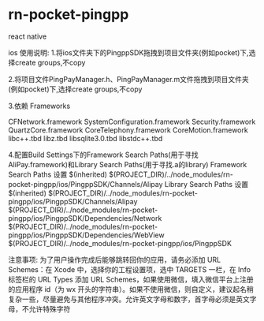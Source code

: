 # rn-pocket-pingpp
react native 

ios 使用说明:
1.将ios文件夹下的PingppSDK拖拽到项目文件夹(例如pocket)下,选择create groups,不copy

2.将项目文件PingPayManager.h、PingPayManager.m文件拖拽到项目文件夹(例如pocket)下,选择create groups,不copy

3.依赖 Frameworks

CFNetwork.framework
SystemConfiguration.framework
Security.framework
QuartzCore.framework
CoreTelephony.framework
CoreMotion.framework
libc++.tbd
libz.tbd
libsqlite3.0.tbd
libstdc++.tbd

4.配置Build Settings下的Framework Search Paths(用于寻找AliPay.framework)和Library Search Paths(用于寻找.a的library)
Framework Search Paths 设置
    $(inherited)
    $(PROJECT_DIR)/../node_modules/rn-pocket-pingpp/ios/PingppSDK/Channels/Alipay
Library Search Paths 设置
    $(inherited)
    $(PROJECT_DIR)/../node_modules/rn-pocket-pingpp/ios/PingppSDK/Channels/Alipay
    $(PROJECT_DIR)/../node_modules/rn-pocket-pingpp/ios/PingppSDK/Dependencies/Network
    $(PROJECT_DIR)/../node_modules/rn-pocket-pingpp/ios/PingppSDK/Dependencies/WebView
    $(PROJECT_DIR)/../node_modules/rn-pocket-pingpp/ios/PingppSDK

注意事项:
为了用户操作完成后能够跳转回你的应用，请务必添加 URL Schemes：在 Xcode 中，选择你的工程设置项，选中 TARGETS 一栏，在 Info 标签栏的 URL Types 添加 URL Schemes，如果使用微信，填入微信平台上注册的应用程序 id（为 wx 开头的字符串）。如果不使用微信，则自定义，建议起名稍复杂一些，尽量避免与其他程序冲突。允许英文字母和数字，首字母必须是英文字母，不允许特殊字符
